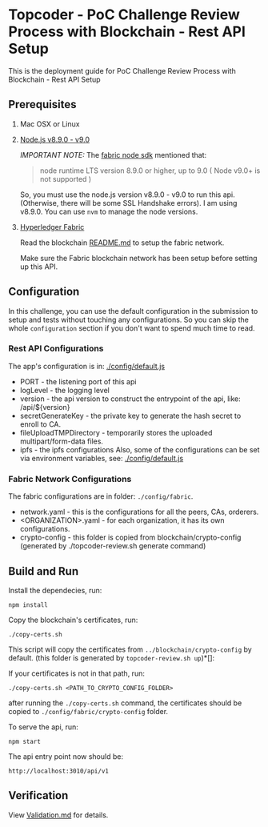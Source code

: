 # Topcoder - PoC Challenge Review Process with Blockchain - Rest API Setup

This is the deployment guide for PoC Challenge Review Process with Blockchain - Rest API Setup

## Prerequisites

1. Mac OSX or Linux
2. [Node.js v8.9.0 - v9.0](https://nodejs.org/en/blog/release/v8.9.0/)

    _*IMPORTANT NOTE:*_ The [fabric node sdk](https://github.com/hyperledger/fabric-sdk-node) mentioned that:
    > node runtime LTS version 8.9.0 or higher, up to 9.0 ( Node v9.0+ is not supported )

    So, you must use the node.js version v8.9.0 - v9.0 to run this api. (Otherwise, there will be some SSL Handshake errors).
    I am using v8.9.0. You can use `nvm` to manage the node versions.

3. [Hyperledger Fabric](https://www.hyperledger.org/projects/fabric)

    Read the blockchain [README.md](../blockchain/README.md) to setup the fabric network.

    Make sure the Fabric blockchain network has been setup before setting up this API.

## Configuration

In this challenge, you can use the default configuration in the submission to setup and tests without touching any configurations.
So you can skip the whole `configuration` section if you don't want to spend much time to read.

### Rest API Configurations

The app's configuration is in: [./config/default.js](./config/default.js)

- PORT - the listening port of this api
- logLevel - the logging level
- version - the api version to construct the entrypoint of the api, like: /api/${version}
- secretGenerateKey - the private key to generate the hash secret to enroll to CA.
- fileUploadTMPDirectory - temporarily stores the uploaded multipart/form-data files.
- ipfs - the ipfs configurations
Also, some of the configurations can be set via environment variables, see:
[./config/default.js](./config/custom-environment-variables.js)


### Fabric Network Configurations

The fabric configurations are in folder: `./config/fabric`.

- network.yaml - this is the configurations for all the peers, CAs, orderers.
- \<ORGANIZATION\>.yaml - for each organization, it has its own configurations.
- crypto-config - this folder is copied from blockchain/crypto-config (generated by ./topcoder-review.sh generate command)

## Build and Run

Install the dependecies, run:
```
npm install
```

Copy the blockchain's certificates, run:
```
./copy-certs.sh
```
This script will copy the certificates from `../blockchain/crypto-config` by default. (this folder is generated by `topcoder-review.sh up`)*[]:

If your certificates is not in that path, run:
```
./copy-certs.sh <PATH_TO_CRYPTO_CONFIG_FOLDER>
```

after running the `./copy-certs.sh` command, the certificates should be copied to `./config/fabric/crypto-config` folder.


To serve the api, run:
```
npm start
```

The api entry point now should be:
```
http://localhost:3010/api/v1
```

## Verification
View [Validation.md](./Validation.md) for details.



